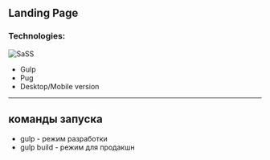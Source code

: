 ## Landing Page

### Technologies:
![SaSS](https://img.shields.io/badge/Sass-CC6699?style=for-the-badge&logo=sass&logoColor=white)
+ Gulp
+ Pug
+ Desktop/Mobile version

***

## команды запуска 
+ gulp - режим разработки
+ gulp build - режим для продакшн

